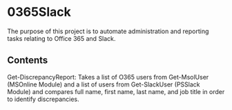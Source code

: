 # 0365Slack

The purpose of this project is to automate administration and reporting tasks relating to Office 365 and Slack.

## Contents

Get-DiscrepancyReport: Takes a list of O365 users from Get-MsolUser (MSOnline Module) and a list of users from Get-SlackUser (PSSlack Module) and compares full name, first name, last name, and job title in order to identify discrepancies.
